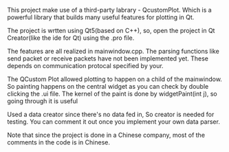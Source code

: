 

This project make use of a third-party labrary - QcustomPlot. Which is a powerful library that builds many useful features for plotting in Qt.

The project is wrtten using Qt5(based on C++), so, open the project in Qt Creator(like the ide for Qt) using the .pro file.

The features are all realized in mainwindow.cpp. The parsing functions like send packet or receive packets have not been implemented yet. These depends on communication protocal specified by your.

The QCustom Plot allowed plotting to happen on a child of the mainwindow. So painting happens on the central widget as you can check by double clicking the .ui file. The kernel of the paint is done by widgetPaint(int j), so going through it is useful

Used a data creator since there's no data fed in, So creator is needed for testing. You can comment it out once you implement your own data parser.

Note that since the project is done in a Chinese company, most of the comments in the code is in Chinese.
